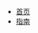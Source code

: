 <!-- docs/_sidebar.md -->
* [首页](zh-cn/)
* [指南](zh-cn/guide)

<!-- docs/_sidebar.md -->
<!-- * [Home](/)
* [Guide](guide.md "The greatest guide in the world") -->